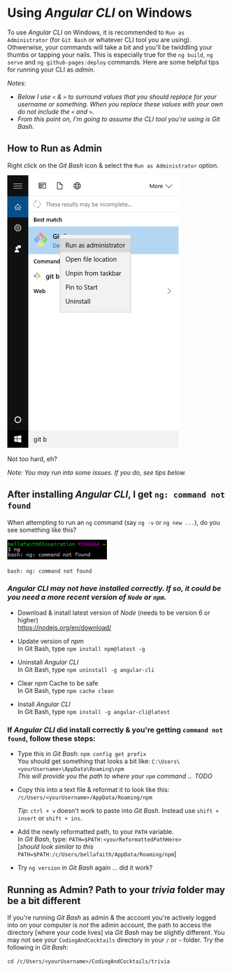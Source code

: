 # Using _Angular CLI_ on Windows

To use _Angular CLI_ on Windows, it is recommended to `Run as Administrator` (for `Git Bash` or whatever CLI tool you are using). Othwerwise, your commands will take a bit and you'll be twiddling your thumbs or tapping your nails. This is especially true for the `ng build`, `ng serve` and `ng github-pages:deploy` commands. Here are some helpful tips for running your CLI as _admin_.

*Notes:*
- _Below I use `<` & `>` to surround values that you should replace for your username or something. When you replace these values with your own *do not include* the `<` and `>`._
- _From this point on, I'm going to assume the CLI tool you're using is *Git Bash*._

## How to Run as Admin

Right click on the _Git Bash_ icon & select the `Run as Administrator` option.

![Run Git Bash as Administrator](run-as-admin.png)

Not too hard, eh?

_Note: You may run into some issues. If you do, see tips below._

## After installing _Angular CLI_, I get `ng: command not found`

When attempting to run an `ng` command (say `ng -v` or `ng new ...`), do you see something like this?

![ng command not found](command-not-found.png)

`bash: ng: command not found`

### _Angular CLI may not have installed correctly. If so, it could be you need a more recent version of `Node` or `npm`._

- Download & install latest version of _Node_ (needs to be version 6 or higher)  
  https://nodejs.org/en/download/

- Update version of _npm_  
  In Git Bash, type `npm install npm@latest -g`

- Uninstall _Angular CLI_  
  In Git Bash, type `npm uninstall -g angular-cli`

- Clear _npm_ Cache to be safe  
  In Git Bash, type `npm cache clean`

- Install _Angular CLI_  
  In Git Bash, type `npm install -g angular-cli@latest`

### If _Angular CLI_ did install correctly & you're getting `command not found`, follow these steps:

- Type this in _Git Bash_: `npm config get prefix`  
  You should get something that looks a bit like: `C:\Users\<yourUsername>\AppData\Roaming\npm`  
  _This will provide you the path to where your `npm` command ... TODO_

- Copy this into a text file & reformat it to look like this:  
  `/c/Users/<yourUsername>/AppData/Roaming/npm`

  *Tip*: `ctrl + v` doesn't work to paste into _Git Bash_. Instead use `shift + insert` or `shift + ins`.

- Add the newly reformatted path, to your `PATH` variable.  
  In _Git Bash_, type: `PATH=$PATH:<yourReformattedPathHere>`  
  [_should look similar to this_ `PATH=$PATH:/c/Users/bellafaith/AppData/Roaming/npm`]

- Try `ng version` in _Git Bash_ again ... did it work?

## Running as Admin? Path to your *trivia* folder may be a bit different

If you're running _Git Bash_ as admin & the account you're actively logged into on your computer is *not* the admin account, the path to access the directory [where your code lives] via _Git Bash_ may be slightly different. You may not see your `CodingAndCocktails` directory in your `/` or `~` folder. Try the following in _Git Bash_:

`cd /c/Users/<yourUsername>/CodingAndCocktails/trivia`
